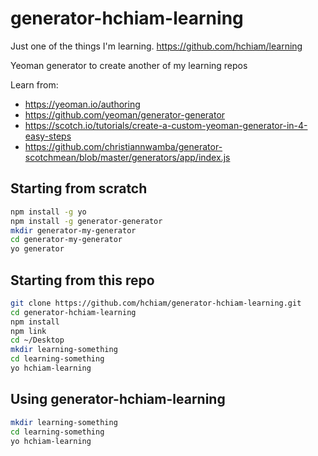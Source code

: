 # generator-hchiam-learning

Just one of the things I'm learning. <https://github.com/hchiam/learning>

Yeoman generator to create another of my learning repos

Learn from:

* <https://yeoman.io/authoring>
* <https://github.com/yeoman/generator-generator>
* <https://scotch.io/tutorials/create-a-custom-yeoman-generator-in-4-easy-steps>
* <https://github.com/christiannwamba/generator-scotchmean/blob/master/generators/app/index.js>

## Starting from scratch

```bash
npm install -g yo
npm install -g generator-generator
mkdir generator-my-generator
cd generator-my-generator
yo generator
```

## Starting from this repo

```bash
git clone https://github.com/hchiam/generator-hchiam-learning.git
cd generator-hchiam-learning
npm install
npm link
cd ~/Desktop
mkdir learning-something
cd learning-something
yo hchiam-learning
```

## Using generator-hchiam-learning

```bash
mkdir learning-something
cd learning-something
yo hchiam-learning
```
